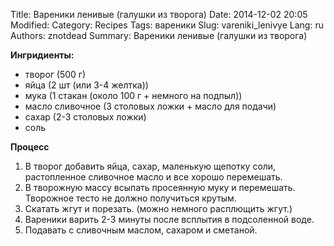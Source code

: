 Title: Вареники ленивые (галушки из творога)
Date: 2014-12-02 20:05
Modified:
Category: Recipes
Tags: вареники
Slug: vareniki_lenivye
Lang: ru
Authors: znotdead
Summary: Вареники ленивые (галушки из творога)

**Ингридиенты:**

- творог (500 г)
- яйца (2 шт (или 3-4 желтка))
- мука (1 стакан (около 100 г + немного на подпыл))
- масло сливочное (3 столовых ложки + масло для подачи)
- сахар (2-3 столовых ложки)
- соль

**Процесс**
1. В творог добавить яйца, сахар, маленькую щепотку соли, растопленное сливочное масло и все хорошо перемешать.
2. В творожную массу всыпать просеянную муку и перемешать. Творожное тесто не должно получиться крутым.
3. Скатать жгут и порезать. (можно немного расплющить жгут.)
4. Вареники варить 2-3 минуты после всплытия в подсоленной воде.
5. Подавать с сливочным маслом, сахаром и сметаной.
